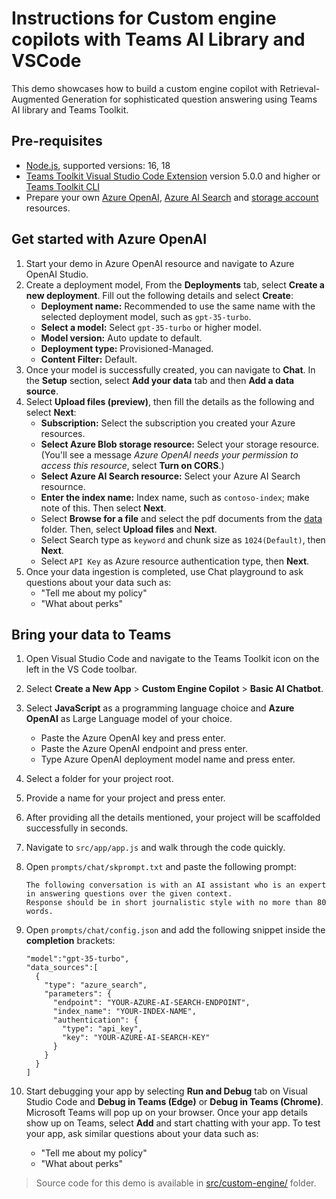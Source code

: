 # Instructions for Custom engine copilots with​ Teams AI Library and VSCode

This demo showcases how to build a custom engine copilot with Retrieval-Augmented Generation for sophisticated question answering using Teams AI library and Teams Toolkit.

## Pre-requisites

- [Node.js](https://nodejs.org/), supported versions: 16, 18
- [Teams Toolkit Visual Studio Code Extension](https://aka.ms/teams-toolkit) version 5.0.0 and higher or [Teams Toolkit CLI](https://aka.ms/teamsfx-toolkit-cli)
- Prepare your own [Azure OpenAI](https://aka.ms/oai/access), [Azure AI Search](https://azure.microsoft.com/en-us/products/ai-services/ai-search) and [storage account](https://learn.microsoft.com/en-us/azure/storage/common/storage-account-create) resources.

## Get started with Azure OpenAI

1. Start your demo in Azure OpenAI resource and navigate to Azure OpenAI Studio.
2. Create a deployment model, From the **Deployments** tab, select **Create a new deployment**. Fill out the following details and select **Create**:
    - **Deployment name:** Recommended to use the same name with the selected deployment model, such as `gpt-35-turbo`.
    - **Select a model:** Select `gpt-35-turbo` or higher model.
    - **Model version:** Auto update to default.
    - **Deployment type:** Provisioned-Managed.
    - **Content Filter:** Default.
3. Once your model is successfully created, you can navigate to **Chat**. In the **Setup** section, select **Add your data** tab and then **Add a data source**.
4. Select **Upload files (preview)**, then fill the details as the following and select **Next**:
    - **Subscription:** Select the subscription you created your Azure resources.
    - **Select Azure Blob storage resource:** Select your storage resource. (You'll see a message *Azure OpenAI needs your permission to access this resource*, select **Turn on CORS**.)
    - **Select Azure AI Search resource:** Select your Azure AI Search resournce.
    - **Enter the index name:** Index name, such as `contoso-index`; make note of this. Then select **Next**.
    - Select **Browse for a file** and select the pdf documents from the [data](./data) folder. Then, select **Upload files** and **Next**.
    - Select Search type as `keyword` and chunk size as `1024(Default)`, then **Next**.
    - Select `API Key` as Azure resource authentication type, then **Next**.
5. Once your data  ingestion is completed, use Chat playground to ask questions about your data such as:
    - "Tell me about my policy"
    - "What about perks"

## Bring your data to Teams

1. Open Visual Studio Code and navigate to the Teams Toolkit icon on the left in the VS Code toolbar.
2. Select **Create a New App** > **Custom Engine Copilot** > **Basic AI Chatbot**.
3. Select **JavaScript** as a programming language choice and **Azure OpenAI** as Large Language model of your choice.
    - Paste the Azure OpenAI key and press enter.
    - Paste the Azure OpenAI endpoint and press enter.
    - Type Azure OpenAI deployment model name and press enter.
4. Select a folder for your project root.
5. Provide a name for your project and press enter.
6. After providing all the details mentioned, your project will be scaffolded successfully in seconds.
7. Navigate to `src/app/app.js` and walk through the code quickly.
8. Open `prompts/chat/skprompt.txt` and paste the following prompt:
    ```
    The following conversation is with an AI assistant who is an expert in answering questions over the given context.
    Response should be in short journalistic style with no more than 80 words.
    ```
9. Open `prompts/chat/config.json` and add the following snippet inside the **completion** brackets:
    ```
    "model":"gpt-35-turbo",
    "data_sources":[
      {
        "type": "azure_search",
        "parameters": {
          "endpoint": "YOUR-AZURE-AI-SEARCH-ENDPOINT",
          "index_name": "YOUR-INDEX-NAME",
          "authentication": {
            "type": "api_key",
            "key": "YOUR-AZURE-AI-SEARCH-KEY"
          }
        }
      }
    ] 
    ```

10. Start debugging your app by selecting **Run and Debug** tab on Visual Studio Code and **Debug in Teams (Edge)** or **Debug in Teams (Chrome)**. Microsoft Teams will pop up on your browser. Once your app details show up on Teams, select **Add** and start chatting with your app. To test your app, ask similar questions about your data such as:
    - "Tell me about my policy"
    - "What about perks"

>Source code for this demo is available in [src/custom-engine/](../../src/custom-engine/) folder.
